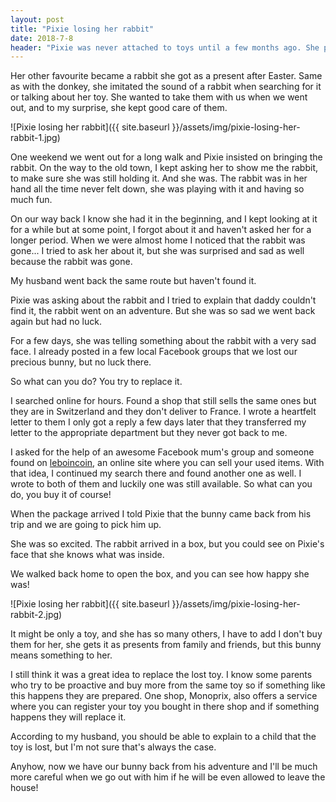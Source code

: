 ```yaml
---
layout: post
title: "Pixie losing her rabbit"
date: 2018-7-8
header: "Pixie was never attached to toys until a few months ago. She prefered some over others but never searched for a particular one. She got attached to her donkey she got in the hospital. She learnt the sound of a donkey and kept repeating it if she wanted to play with it."
---
```

Her other favourite became a rabbit she got as a present after Easter. Same as with the donkey, she imitated the sound of a rabbit when searching for it or talking about her toy. She wanted to take them with us when we went out, and to my surprise, she kept good care of them.

![Pixie losing her rabbit]({{ site.baseurl }}/assets/img/pixie-losing-her-rabbit-1.jpg)

One weekend we went out for a long walk and Pixie insisted on bringing the rabbit. On the way to the old town, I kept asking her to show me the rabbit, to make sure she was still holding it. And she was. The rabbit was in her hand all the time never felt down, she was playing with it and having so much fun.

On our way back I know she had it in the beginning, and I kept looking at it for a while but at some point, I forgot about it and haven't asked her for a longer period. When we were almost home I noticed that the rabbit was gone... I tried to ask her about it, but she was surprised and sad as well because the rabbit was gone.

My husband went back the same route but haven't found it.

Pixie was asking about the rabbit and I tried to explain that daddy couldn't find it, the rabbit went on an adventure. But she was so sad we went back again but had no luck.

For a few days, she was telling something about the rabbit with a very sad face. I already posted in a few local Facebook groups that we lost our precious bunny, but no luck there.

So what can you do? You try to replace it.

I searched online for hours. Found a shop that still sells the same ones but they are in Switzerland and they don't deliver to France. I wrote a heartfelt letter to them  I only got a reply a few days later that they transferred my letter to the appropriate department but they never got back to me.

I asked for the help of an awesome Facebook mum's group and someone found on [leboincoin](https://www.leboncoin.fr/), an online site where you can sell your used items. With that idea, I continued my search there and found another one as well. I wrote to both of them and luckily one was still available.
So what can you do, you buy it of course!

When the package arrived I told Pixie that the bunny came back from his trip and we are going to pick him up.

She was so excited. The rabbit arrived in a box, but you could see on Pixie's face that she knows what was inside.

We walked back home to open the box, and you can see how happy she was!

![Pixie losing her rabbit]({{ site.baseurl }}/assets/img/pixie-losing-her-rabbit-2.jpg)

It might be only a toy, and she has so many others, I have to add I don't buy them for her, she gets it as presents from family and friends, but this bunny means something to her.

I still think it was a great idea to replace the lost toy. I know some parents who try to be proactive and buy more from the same toy so if something like this happens they are prepared. One shop, Monoprix, also offers a service where you can register your toy you bought in there shop and if something happens they will replace it.

According to my husband, you should be able to explain to a child that the toy is lost, but I'm not sure that's always the case.

Anyhow, now we have our bunny back from his adventure and I'll be much more careful when we go out with him if he will be even allowed to leave the house!